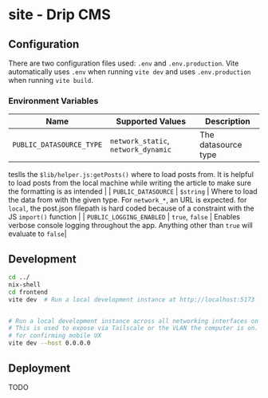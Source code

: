 # site - Drip CMS

## Configuration

There are two configuration files used: `.env` and `.env.production`. Vite automatically uses `.env` when running `vite
dev` and uses `.env.production` when running `vite build`.

### Environment Variables

| Name | Supported Values | Description |
| ---- | ---------------- | ----------- |
| `PUBLIC_DATASOURCE_TYPE` | `network_static`, `network_dynamic` | The datasource type
teslls the `$lib/helper.js:getPosts()` where to load posts from. It is helpful to load posts from the local machine
while writing the article to make sure the formatting is as intended |
| `PUBLIC_DATASOURCE` | `$string` | Where to load the data from with the given type. For `network_*`, an URL is
expected. for `local`, the post.json filepath is hard coded because of a constraint with the JS `import()` function |
| `PUBLIC_LOGGING_ENABLED` | `true`, `false` | Enables verbose console logging throughout the app. Anything other than
`true` will evaluate to `false`|


## Development
```bash
cd ../
nix-shell
cd frontend
vite dev  # Run a local development instance at http://localhost:5173


# Run a local development instance across all networking interfaces on port 5173. 
# This is used to expose via Tailscale or the VLAN the computer is on. Mostly used
# for confirming mobile UX
vite dev --host 0.0.0.0  
```


## Deployment

TODO 
